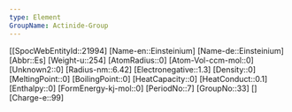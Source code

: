 ```yaml
---
type: Element
GroupName: Actinide-Group
---
```

[[SpocWebEntityId::21994]
[Name-en::Einsteinium]
[Name-de::Einsteinium]
[Abbr::Es]
[Weight-u::254]
[AtomRadius::0]
[Atom-Vol-ccm-mol::0]
[Unknown2::0]
[Radius-nm::6.42]
[Electronegative::1.3]
[Density::0]
[MeltingPoint::0]
[BoilingPoint::0]
[HeatCapacity::0]
[HeatConduct::0.1]
[Enthalpy::0]
[FormEnergy-kj-mol::0]
[PeriodNo::7]
[GroupNo::33]
[]
[Charge-e::99]

